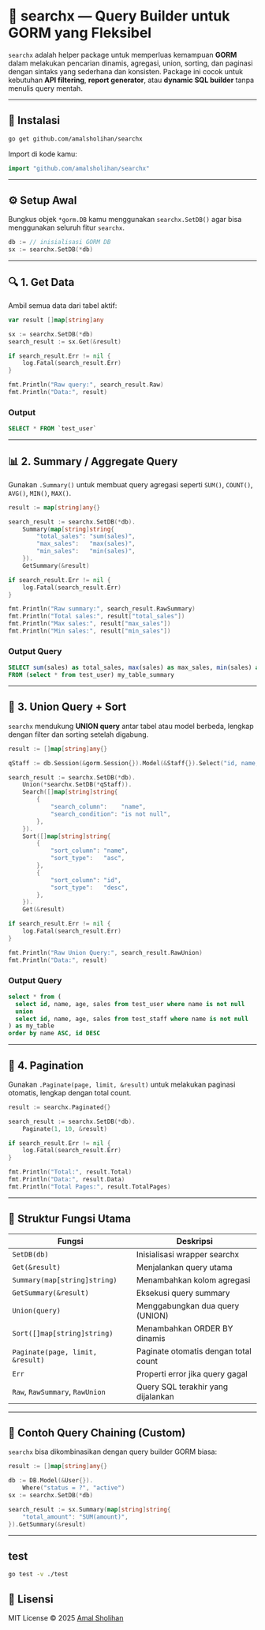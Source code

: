 # 🧠 searchx — Query Builder untuk GORM yang Fleksibel

`searchx` adalah helper package untuk memperluas kemampuan **GORM** dalam melakukan pencarian dinamis, agregasi, union, sorting, dan paginasi dengan sintaks yang sederhana dan konsisten.
Package ini cocok untuk kebutuhan **API filtering**, **report generator**, atau **dynamic SQL builder** tanpa menulis query mentah.

---

## 🚀 Instalasi

```bash
go get github.com/amalsholihan/searchx
```

Import di kode kamu:

```go
import "github.com/amalsholihan/searchx"
```

---

## ⚙️ Setup Awal

Bungkus objek `*gorm.DB` kamu menggunakan `searchx.SetDB()` agar bisa menggunakan seluruh fitur `searchx`.

```go
db := // inisialisasi GORM DB
sx := searchx.SetDB(*db)
```

---

## 🔍 1. Get Data

Ambil semua data dari tabel aktif:

```go
var result []map[string]any

sx := searchx.SetDB(*db)
search_result := sx.Get(&result)

if search_result.Err != nil {
    log.Fatal(search_result.Err)
}

fmt.Println("Raw query:", search_result.Raw)
fmt.Println("Data:", result)
```

### Output

```sql
SELECT * FROM `test_user`
```

---

## 📊 2. Summary / Aggregate Query

Gunakan `.Summary()` untuk membuat query agregasi seperti `SUM()`, `COUNT()`, `AVG()`, `MIN()`, `MAX()`.

```go
result := map[string]any{}

search_result := searchx.SetDB(*db).
    Summary(map[string]string{
        "total_sales": "sum(sales)",
        "max_sales":   "max(sales)",
        "min_sales":   "min(sales)",
    }).
    GetSummary(&result)

if search_result.Err != nil {
    log.Fatal(search_result.Err)
}

fmt.Println("Raw summary:", search_result.RawSummary)
fmt.Println("Total sales:", result["total_sales"])
fmt.Println("Max sales:", result["max_sales"])
fmt.Println("Min sales:", result["min_sales"])
```

### Output Query

```sql
SELECT sum(sales) as total_sales, max(sales) as max_sales, min(sales) as min_sales
FROM (select * from test_user) my_table_summary
```

---

## 🔄 3. Union Query + Sort

`searchx` mendukung **UNION query** antar tabel atau model berbeda, lengkap dengan filter dan sorting setelah digabung.

```go
result := []map[string]any{}

qStaff := db.Session(&gorm.Session{}).Model(&Staff{}).Select("id, name, age, sales")

search_result := searchx.SetDB(*db).
    Union(*searchx.SetDB(*qStaff)).
    Search([]map[string]string{
        {
            "search_column":    "name",
            "search_condition": "is not null",
        },
    }).
    Sort([]map[string]string{
        {
            "sort_column": "name",
            "sort_type":   "asc",
        },
        {
            "sort_column": "id",
            "sort_type":   "desc",
        },
    }).
    Get(&result)

if search_result.Err != nil {
    log.Fatal(search_result.Err)
}

fmt.Println("Raw Union Query:", search_result.RawUnion)
fmt.Println("Data:", result)
```

### Output Query

```sql
select * from (
  select id, name, age, sales from test_user where name is not null
  union
  select id, name, age, sales from test_staff where name is not null
) as my_table
order by name ASC, id DESC
```

---

## 📄 4. Pagination

Gunakan `.Paginate(page, limit, &result)` untuk melakukan paginasi otomatis, lengkap dengan total count.

```go
result := searchx.Paginated{}

search_result := searchx.SetDB(*db).
    Paginate(1, 10, &result)

if search_result.Err != nil {
    log.Fatal(search_result.Err)
}

fmt.Println("Total:", result.Total)
fmt.Println("Data:", result.Data)
fmt.Println("Total Pages:", result.TotalPages)
```

---

## 🧱 Struktur Fungsi Utama

| Fungsi                           | Deskripsi                            |
| -------------------------------- | ------------------------------------ |
| `SetDB(db)`                      | Inisialisasi wrapper searchx         |
| `Get(&result)`                   | Menjalankan query utama              |
| `Summary(map[string]string)`     | Menambahkan kolom agregasi           |
| `GetSummary(&result)`            | Eksekusi query summary               |
| `Union(query)`                   | Menggabungkan dua query (UNION)      |
| `Sort([]map[string]string)`      | Menambahkan ORDER BY dinamis         |
| `Paginate(page, limit, &result)` | Paginate otomatis dengan total count |
| `Err`                            | Properti error jika query gagal      |
| `Raw`, `RawSummary`, `RawUnion`  | Query SQL terakhir yang dijalankan   |

---

## 🧩 Contoh Query Chaining (Custom)

`searchx` bisa dikombinasikan dengan query builder GORM biasa:

```go
result := []map[string]any{}

db := DB.Model(&User{}).
    Where("status = ?", "active")
sx := searchx.SetDB(*db)

search_result := sx.Summary(map[string]string{
    "total_amount": "SUM(amount)",
}).GetSummary(&result)
```

---

## test
```bash
go test -v ./test
```

## 🧠 Lisensi

MIT License © 2025 [Amal Sholihan](https://github.com/amalsholihan)
